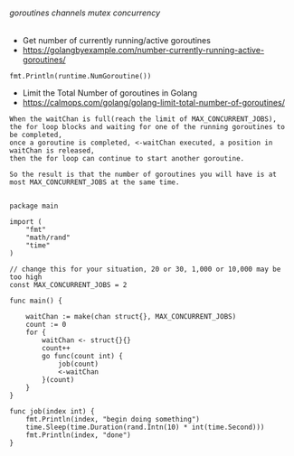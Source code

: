 ###### goroutines channels mutex concurrency

* Get number of currently running/active goroutines
* https://golangbyexample.com/number-currently-running-active-goroutines/
```
fmt.Println(runtime.NumGoroutine())
```

* Limit the Total Number of goroutines in Golang
* https://calmops.com/golang/golang-limit-total-number-of-goroutines/
```
When the waitChan is full(reach the limit of MAX_CONCURRENT_JOBS), 
the for loop blocks and waiting for one of the running goroutines to be completed, 
once a goroutine is completed, <-waitChan executed, a position in waitChan is released, 
then the for loop can continue to start another goroutine.

So the result is that the number of goroutines you will have is at most MAX_CONCURRENT_JOBS at the same time.


package main

import (
	"fmt"
	"math/rand"
	"time"
)

// change this for your situation, 20 or 30, 1,000 or 10,000 may be too high
const MAX_CONCURRENT_JOBS = 2

func main() {

	waitChan := make(chan struct{}, MAX_CONCURRENT_JOBS)
	count := 0
	for {
		waitChan <- struct{}{}
		count++
		go func(count int) {
			job(count)
			<-waitChan
		}(count)
	}
}

func job(index int) {
	fmt.Println(index, "begin doing something")
	time.Sleep(time.Duration(rand.Intn(10) * int(time.Second)))
	fmt.Println(index, "done")
}
```

